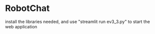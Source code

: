 # RobotChat
install the libraries needed, and use "streamlit run ev3_3.py" to start the web application
